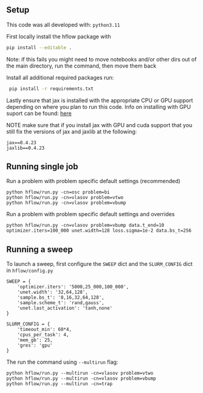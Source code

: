 ## Setup
This code was all developed with:
`
python3.11
`


First locally install the hflow package with

```bash
pip install --editable .
```
Note: if this fails you might need to move notebooks and/or other dirs out of the main directory, run the command, then move them back

Install all additional required packages run:

```bash
 pip install -r requirements.txt
```

Lastly ensure that jax is installed with the appropriate CPU or GPU support depending on where you plan to run this code. Info on installing with GPU suport can be found: [here](https://github.com/google/jax#installation)

NOTE make sure that if you install jax with GPU and cuda support that you still fix the versions of jax and jaxlib at the following:
```
jax==0.4.23
jaxlib==0.4.23
```

## Running single job

Run a problem with problem specific default settings (recommended)
```
python hflow/run.py -cn=osc problem=bi
python hflow/run.py -cn=vlasov problem=vtwo
python hflow/run.py -cn=vlasov problem=vbump
```

Run a problem with problem specific default settings and overrides
```
python hflow/run.py -cn=vlasov problem=vbump data.t_end=10 optimizer.iters=100_000 unet.width=128 loss.sigma=1e-2 data.bs_t=256
```

## Running a sweep
To launch a sweep, first configure the `SWEEP` dict and the `SLURM_CONFIG` dict in `hflow/config.py`
```
SWEEP = {
    'optimizer.iters': '5000,25_000,100_000',
    'unet.width': '32,64,128',
    'sample.bs_t': '8,16,32,64,128',
    'sample.scheme_t': 'rand,gauss',
    'unet.last_activation': 'tanh,none'
}
```
```
SLURM_CONFIG = {
    'timeout_min': 60*4,
    'cpus_per_task': 4,
    'mem_gb': 25,
    'gres': 'gpu'
}
```
The run the command using `--multirun` flag:
```
python hflow/run.py --multirun -cn=vlasov problem=vtwo
python hflow/run.py --multirun -cn=vlasov problem=vbump
python hflow/run.py --multirun -cn=trap
```